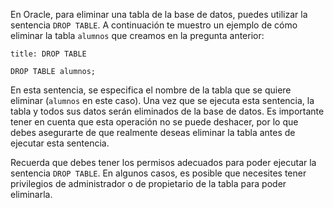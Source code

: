En Oracle, para eliminar una tabla de la base de datos, puedes utilizar la sentencia `DROP TABLE`. A continuación te muestro un ejemplo de cómo eliminar la tabla `alumnos` que creamos en la pregunta anterior:

```ad-example
title: DROP TABLE
```
```
DROP TABLE alumnos;
```

En esta sentencia, se especifica el nombre de la tabla que se quiere eliminar (`alumnos` en este caso). Una vez que se ejecuta esta sentencia, la tabla y todos sus datos serán eliminados de la base de datos. Es importante tener en cuenta que esta operación no se puede deshacer, por lo que debes asegurarte de que realmente deseas eliminar la tabla antes de ejecutar esta sentencia.

Recuerda que debes tener los permisos adecuados para poder ejecutar la sentencia `DROP TABLE`. En algunos casos, es posible que necesites tener privilegios de administrador o de propietario de la tabla para poder eliminarla.